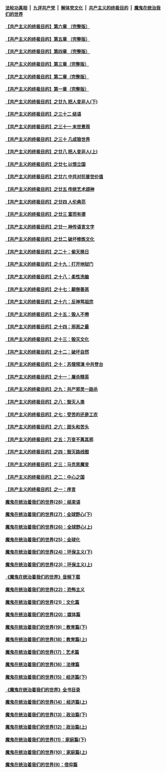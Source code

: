 ####  [法轮功真相](../../../../basic/blob/master/README.md?t=10072239) &nbsp;|&nbsp; [九评共产党](../../../../9ping.md/blob/master/README.md?t=10072239) &nbsp;|&nbsp; [解体党文化](../../../../jtdwh.md/blob/master/README.md?t=10072239)  &nbsp;|&nbsp; [共产主义的终极目的](../../../../gczydzjmd.md/blob/master/README.md?t=10072239) &nbsp;|&nbsp; [魔鬼在统治我们的世界](../../../../mgztzwmdsj.md/blob/master/README.md?t=10072239) 

#### [【共产主义的终极目的】第六章 （完整版）](../pages/nsc422/n11428913.md?t=10072239) 

#### [【共产主义的终极目的】第五章 （完整版）](../pages/nsc422/n11428912.md?t=10072239) 

#### [【共产主义的终极目的】第四章 （完整版）](../pages/nsc422/n11428907.md?t=10072239) 

#### [【共产主义的终极目的】第三章（完整版）](../pages/nsc422/n11428848.md?t=10072239) 

#### [【共产主义的终极目的】第二章（完整版）](../pages/nsc422/n11428831.md?t=10072239) 

#### [【共产主义的终极目的】第一章（完整版）](../pages/nsc422/n11417651.md?t=10072239) 

#### [【共产主义的终极目的】之廿九 把人变非人(下)](../pages/nsc422/n11344140.md?t=10072239) 

#### [【共产主义的终极目的】之三十二 结语](../pages/nsc422/n11360535.md?t=10072239) 

#### [【共产主义的终极目的】之三十一 末世景观](../pages/nsc422/n11351129.md?t=10072239) 

#### [【共产主义的终极目的】之三十 几成狼世界](../pages/nsc422/n11348280.md?t=10072239) 

#### [【共产主义的终极目的】之廿八 把人变非人(上)](../pages/nsc422/n11340492.md?t=10072239) 

#### [【共产主义的终极目的】之廿七 以恨立国](../pages/nsc422/n11336944.md?t=10072239) 

#### [【共产主义的终极目的】之廿六 中共对抗普世价值](../pages/nsc422/n11324785.md?t=10072239) 

#### [【共产主义的终极目的】之廿五 传统艺术颂神](../pages/nsc422/n11296396.md?t=10072239) 

#### [【共产主义的终极目的】之廿四 人伦典范](../pages/nsc422/n11296397.md?t=10072239) 

#### [【共产主义的终极目的】之廿三 富而有德](../pages/nsc422/n11283598.md?t=10072239) 

#### [【共产主义的终极目的】之廿一 神传语言文字](../pages/nsc422/n11263265.md?t=10072239) 

#### [【共产主义的终极目的】之廿二 破坏修炼文化](../pages/nsc422/n11245728.md?t=10072239) 

#### [【共产主义的终极目的】之二十：偷天换日](../pages/nsc422/n11238846.md?t=10072239) 

#### [【共产主义的终极目的】之十九：打开地狱门](../pages/nsc422/n11206376.md?t=10072239) 

#### [【共产主义的终极目的】之十八：柔性洗脑](../pages/nsc422/n11199994.md?t=10072239) 

#### [【共产主义的终极目的】之十七：颠倒善恶](../pages/nsc422/n11179782.md?t=10072239) 

#### [【共产主义的终极目的】之十六：反神骂祖宗](../pages/nsc422/n11166798.md?t=10072239) 

#### [【共产主义的终极目的】之十五：毁人不倦](../pages/nsc422/n11166792.md?t=10072239) 

#### [【共产主义的终极目的】之十四：邪恶之最](../pages/nsc422/n11150249.md?t=10072239) 

#### [【共产主义的终极目的】之十三：毁灭文化](../pages/nsc422/n11135227.md?t=10072239) 

#### [【共产主义的终极目的】之十二：破坏自然](../pages/nsc422/n11135214.md?t=10072239) 

#### [【共产主义的终极目的】之十：苏俄预演 中共登台](../pages/nsc422/n11118424.md?t=10072239) 

#### [【共产主义的终极目的】之十一：屠杀精英](../pages/nsc422/n11118442.md?t=10072239) 

#### [【共产主义的终极目的】之九：共产邪灵一路杀](../pages/nsc422/n11114139.md?t=10072239) 

#### [【共产主义的终极目的】之八：毁灭人类](../pages/nsc422/n11108503.md?t=10072239) 

#### [【共产主义的终极目的】之七：受苦的还是工农](../pages/nsc422/n11101809.md?t=10072239) 

#### [【共产主义的终极目的】之六：甜头和苦头](../pages/nsc422/n11096971.md?t=10072239) 

#### [【共产主义的终极目的】之五：万变不离其邪](../pages/nsc422/n11091285.md?t=10072239) 

#### [【共产主义的终极目的】之四：毁灭路线图](../pages/nsc422/n11086284.md?t=10072239) 

#### [【共产主义的终极目的】之三：马克思魔变](../pages/nsc422/n11061941.md?t=10072239) 

#### [【共产主义的终极目的】之二：中心之国](../pages/nsc422/n11047728.md?t=10072239) 

#### [【共产主义的终极目的】之一：序言](../pages/nsc422/n11086077.md?t=10072239) 

#### [魔鬼在统治着我们的世界(28)：结束语](../pages/nsc422/n10936246.md?t=10072239) 

#### [魔鬼在统治着我们的世界(27)：全球野心(下)](../pages/nsc422/n10928319.md?t=10072239) 

#### [魔鬼在统治着我们的世界(26)：全球野心(上)](../pages/nsc422/n10900318.md?t=10072239) 

#### [魔鬼在统治着我们的世界(25)：全球化](../pages/nsc422/n10788205.md?t=10072239) 

#### [魔鬼在统治着我们的世界(24)：环保主义(下)](../pages/nsc422/n10695307.md?t=10072239) 

#### [魔鬼在统治着我们的世界(23)：环保主义(上)](../pages/nsc422/n10688613.md?t=10072239) 

#### [《魔鬼在统治着我们的世界》音频下载](../pages/nsc422/n10635553.md?t=10072239) 

#### [魔鬼在统治着我们的世界(22)：恐怖主义](../pages/nsc422/n10614727.md?t=10072239) 

#### [魔鬼在统治着我们的世界(21)：文化篇](../pages/nsc422/n10597706.md?t=10072239) 

#### [魔鬼在统治着我们的世界(20)：媒体篇](../pages/nsc422/n10586579.md?t=10072239) 

#### [魔鬼在统治着我们的世界(19)：教育篇(下)](../pages/nsc422/n10564808.md?t=10072239) 

#### [魔鬼在统治着我们的世界(18)：教育篇(上)](../pages/nsc422/n10526970.md?t=10072239) 

#### [魔鬼在统治着我们的世界(17)：艺术篇](../pages/nsc422/n10499093.md?t=10072239) 

#### [魔鬼在统治着我们的世界(16)：法律篇](../pages/nsc422/n10485969.md?t=10072239) 

#### [魔鬼在统治着我们的世界(15)：经济篇(下)](../pages/nsc422/n10469975.md?t=10072239) 

#### [《魔鬼在统治着我们的世界》全书目录](../pages/nsc422/n10464261.md?t=10072239) 

#### [魔鬼在统治着我们的世界(14)：经济篇(上)](../pages/nsc422/n10457370.md?t=10072239) 

#### [魔鬼在统治着我们的世界(13)：政治篇(下)](../pages/nsc422/n10448270.md?t=10072239) 

#### [魔鬼在统治着我们的世界(12)：政治篇(上)](../pages/nsc422/n10444576.md?t=10072239) 

#### [魔鬼在统治着我们的世界(11)：家庭篇(下)](../pages/nsc422/n10440961.md?t=10072239) 

#### [魔鬼在统治着我们的世界(10)：家庭篇(上)](../pages/nsc422/n10435448.md?t=10072239) 

#### [魔鬼在统治着我们的世界(9)：信仰篇](../pages/nsc422/n10432159.md?t=10072239) 

